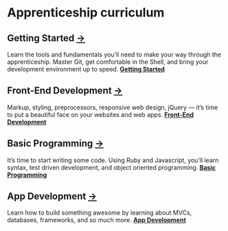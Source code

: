 # Apprenticeship curriculum

## Getting Started [→](/getting-started/)
Learn the tools and fundamentals you’ll need to make your way through the apprenticeship. Master Git, get comfortable in the Shell, and bring your development environment up to speed. **[Getting Started](/getting-started/)**

## Front-End Development [→](/front-end/)
Markup, styling, preprocessors, responsive web design, jQuery — it’s time to put a beautiful face on your websites and web apps. **[Front-End Development](/front-end/)**

## Basic Programming [→](/basic-programming/)
It’s time to start writing some code. Using Ruby and Javascript, you’ll learn syntax, test driven development, and object oriented programming. **[Basic Programming](/basic-programming/)**

## App Development [→](/app-dev/)
Learn how to build something awesome by learning about MVCs, databases, frameworks, and so much more. **[App Development](/app-dev/)**
